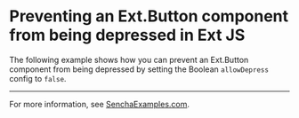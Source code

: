 # Preventing an Ext.Button component from being depressed in Ext JS #

The following example shows how you can prevent an Ext.Button component from being depressed by setting the Boolean `allowDepress` config to `false`.

---

For more information, see [SenchaExamples.com](http://senchaexamples.com/2012/02/22/preventing-an-ext-button-component-from-being-depressed-in-ext-js/).